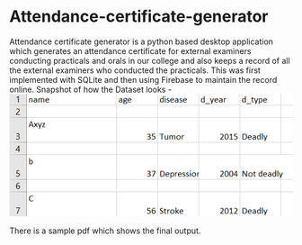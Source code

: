 # Attendance-certificate-generator
Attendance certificate generator is a python based desktop application which generates an attendance certificate for external examiners conducting practicals and orals in our college and also keeps a record of all the external examiners who conducted the practicals. This was first implemented with SQLite and then using Firebase to maintain the record online.
Snapshot of how the Dataset looks - 
![](output-images/dataset-snapshot.PNG)


There is a sample pdf which shows the final output.
